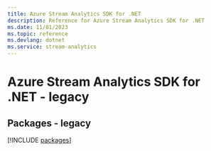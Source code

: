 ```yaml
---
title: Azure Stream Analytics SDK for .NET
description: Reference for Azure Stream Analytics SDK for .NET
ms.date: 11/01/2023
ms.topic: reference
ms.devlang: dotnet
ms.service: stream-analytics
---
```

# Azure Stream Analytics SDK for .NET - legacy
## Packages - legacy
[!INCLUDE [packages](stream-analytics-index.md)]